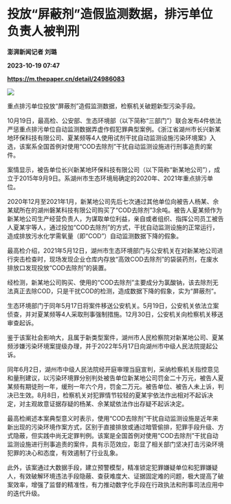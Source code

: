 # 投放“屏蔽剂”造假监测数据，排污单位负责人被判刑
**澎湃新闻记者 刘璐**

**2023-10-19 07:47**

**https://m.thepaper.cn/detail/24986083**

![](https://imagecloud.thepaper.cn/thepaper/image/274/744/957.jpg)

重点排污单位投放“屏蔽剂”造假监测数据，检察机关破题新型污染手段。

10月19日，最高检、公安部、生态环境部（以下简称“三部门”）联合发布4件依法严惩重点排污单位自动监测数据弄虚作假犯罪典型案例。《浙江省湖州市长兴新某地环保科技有限公司、夏某频等4人使用试剂干扰自动监测设施污染环境案》入选，该案系全国首例对使用“COD去除剂”干扰自动监测设施进行刑事追责的案件。

案情显示，被告单位长兴新某地环保科技有限公司（以下简称“新某地公司”），成立于2015年9月9日。系湖州市生态环境局确定的2020年、2021年重点排污单位。

2020年12月至2021年1月，新某地公司先后七次通过其他单位向被告人杨某、佘某斌所在的湖州磐某科技有限公司购买了“COD去除剂”3余吨。被告人夏某频作为新某地公司生产经营负责人，为谋取单位利益，亲自或者组织、指挥公司员工被告人夏某宇等人，通过投加“COD去除剂”的方式，干扰自动监测设施的正常运行，造成排放污水化学需氧量（即“COD”）自动监测数据下降的假象。

最高检介绍，2021年5月12日，湖州市生态环境部门与公安机关在对新某地公司进行突击检查时，现场发现企业仓库内存放“高效COD去除剂”的袋装药剂，在废水排放口发现投放“COD去除剂”的装置。

经检测，新某地公司购买、使用的“COD去除剂”主要成分为氯酸钠，该去除剂无法真正去除COD，只是干扰COD的检测，造成数据下降的假象，实为“屏蔽剂”。

生态环境部门于同年5月17日将案件移送公安机关。5月19日，公安机关依法立案侦查，并对夏某频等4人采取刑事强制措施。12月30日，公安机关向检察机关移送审查起诉。

鉴于该案社会影响大，且属于新类型案件，湖州市人民检察院对新某地公司、夏某频涉嫌污染环境案提级办理，并于2022年5月17日向湖州市中级人民法院提起公诉。

同年6月2日，湖州市中级人民法院经开庭审理当庭宣判，采纳检察机关指控意见和量刑建议，以污染环境罪分别判处被告单位新某地公司罚金二十万元，被告人夏某频有期徒刑一年，缓刑一年六个月，罚金二万元。被告单位、被告人未上诉，判决已生效。8月8日，检察机关对犯罪情节较轻的夏某宇依法作出相对不起诉决定，对主观故意证据存疑的杨某、佘某斌依法作出存疑不起诉决定。

最高检阐述本案典型意义时表示，使用“COD去除剂”干扰自动监测设施是近年来新出现的污染环境作案方式，区别于直接排放或通过暗管偷排，犯罪手段升级、方式隐蔽，但实践中尚无定罪判例。该案是全国首例对使用“COD去除剂”干扰自动监测设施进行刑事追责的案件，具有示范效应，彰显了相关部门坚决打击污染环境犯罪的决心和态度，有效遏制了行业乱象。

此外，该案通过大数据手段，建立预警模型，精准锁定犯罪嫌疑单位和犯罪嫌疑人，有效破解环境违法手段隐蔽、查获难度大、证据固定难的问题，极大提高了破案效率，增强了监督的精准性，有力推动数字化手段在行政执法和刑事司法应用中的迭代升级。
